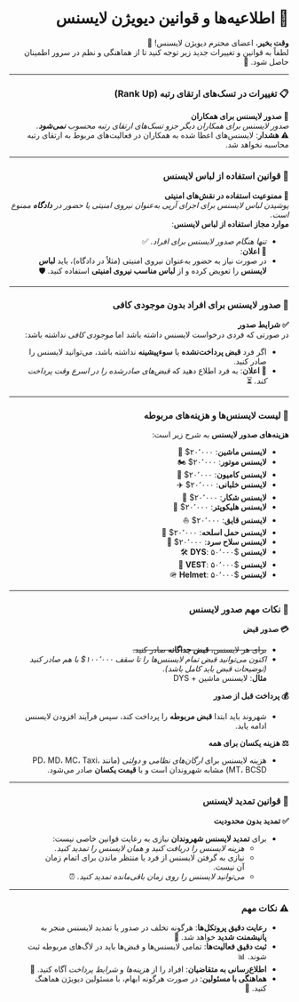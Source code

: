 
<div dir="rtl">

# 📜 **اطلاعیه‌ها و قوانین دیویژن لایسنس**  
**وقت بخیر**، اعضای محترم دیویژن لایسنس! 👋  
لطفاً به قوانین و تغییرات جدید زیر توجه کنید تا از هماهنگی و نظم در سرور اطمینان حاصل شود. 🚨  

---

### 📋 **تغییرات در تسک‌های ارتقای رتبه (Rank Up)**  
 **🚫 صدور لایسنس برای همکاران**  
 *صدور لایسنس برای همکاران دیگر جزو تسک‌های ارتقای رتبه محسوب **نمی‌شود**.*  
 **⚠️ هشدار**: لایسنس‌های اعطا شده به همکاران در فعالیت‌های مربوط به ارتقای رتبه محاسبه نخواهد شد.  

---

### 👕 **قوانین استفاده از لباس لایسنس**  
 **🚫 ممنوعیت استفاده در نقش‌های امنیتی**  
 *پوشیدن لباس لایسنس برای اجرای آرپی به‌عنوان نیروی امنیتی یا حضور در **دادگاه** ممنوع است.*  
 **موارد مجاز استفاده از لباس لایسنس**:  
 - *تنها هنگام صدور لایسنس برای افراد.* ✅  
 **🔔 اعلان**:  
 - در صورت نیاز به حضور به‌عنوان نیروی امنیتی (مثلاً در دادگاه)، باید **لباس لایسنس** را تعویض کرده و از **لباس مناسب نیروی امنیتی** استفاده کنید. 🛡️  

---

### 💸 **صدور لایسنس برای افراد بدون موجودی کافی**  
 **✅ شرایط صدور**  
 در صورتی که فردی درخواست لایسنس داشته باشد اما *موجودی کافی* نداشته باشد:  
 - اگر فرد **قبض پرداخت‌نشده** یا **سوءپیشینه** نداشته باشد، می‌توانید لایسنس را صادر کنید.  
 - **🔔 اعلان**: به فرد اطلاع دهید که *قبض‌های صادرشده را در اسرع وقت پرداخت کند.* ⏳  

---

### 📑 **لیست لایسنس‌ها و هزینه‌های مربوطه**  
**هزینه‌های صدور لایسنس** به شرح زیر است:  
- **لایسنس ماشین**: ۲۰٬۰۰۰$ 🚗  
- **لایسنس موتور**: ۲۰٬۰۰۰$ 🏍️  
- **لایسنس کامیون**: ۲۰٬۰۰۰$ 🚛  
- **لایسنس خلبانی**: ۲۰٬۰۰۰$ ✈️  
- **لایسنس شکار**: ۲۰٬۰۰۰$ 🐆  
- **لایسنس هلیکوپتر**: ۲۰٬۰۰۰$ 🚁  
- **لایسنس قایق**: ۲۰٬۰۰۰$ ⛵  
- **لایسنس حمل اسلحه**: ۲۰٬۰۰۰$ 🔫  
- **لایسنس سلاح سرد**: ۲۰٬۰۰۰$ 🔪  
- **لایسنس DYS**: ۵۰٬۰۰۰$ 🛠️  
- **لایسنس VEST**: ۵۰٬۰۰۰$ 🦺  
- **لایسنس Helmet**: ۵۰٬۰۰۰$ 🪖  

---

### 📌 **نکات مهم صدور لایسنس**  

 **💳 صدور قبض** 
 - ~~برای هر لایسنس، **قبض جداگانه** صادر کنید.~~  
 - *اکنون می‌توانید قبض تمام لایسنس‌ها را تا سقف ۱۰۰٬۰۰۰$ با هم صادر کنید (توضیحات قبض باید کامل باشد).*  
 **مثال**: لایسنس ماشین + DYS  

 **💰 پرداخت قبل از صدور**  
 - شهروند باید ابتدا **قبض مربوطه** را پرداخت کند، سپس فرآیند افزودن لایسنس ادامه یابد.  

 **⚖️ هزینه یکسان برای همه**  
 - هزینه لایسنس برای *ارگان‌های نظامی و دولتی* (مانند PD، MD، MC، Taxi، MT، BCSD) مشابه شهروندان است و با **قیمت یکسان** صادر می‌شود.  

---

### 🔄 **قوانین تمدید لایسنس**  
 **✅ تمدید بدون محدودیت**  
 - برای **تمدید لایسنس شهروندان** نیازی به رعایت قوانین خاصی نیست:  
   - *هزینه لایسنس را دریافت کنید و همان لایسنس را تمدید کنید.*  
   - نیازی به گرفتن لایسنس از فرد یا منتظر ماندن برای اتمام زمان آن نیست.  
   - *می‌توانید لایسنس را روی زمان باقی‌مانده تمدید کنید.* ⏰  

---

### ⚠️ **نکات مهم**  
- **رعایت دقیق پروتکل‌ها**: هرگونه تخلف در صدور یا تمدید لایسنس منجر به **پانیشمنت شدید** خواهد شد. 🚨  
- **ثبت دقیق فعالیت‌ها**: تمامی لایسنس‌ها و قبض‌ها باید در لاگ‌های مربوطه ثبت شوند. 📊  
- **اطلاع‌رسانی به متقاضیان**: افراد را از *هزینه‌ها* و *شرایط پرداخت* آگاه کنید. 🔔  
- **هماهنگی با مسئولین**: در صورت هرگونه ابهام، با مسئولین دیویژن هماهنگ کنید. 🤝  



</div>
